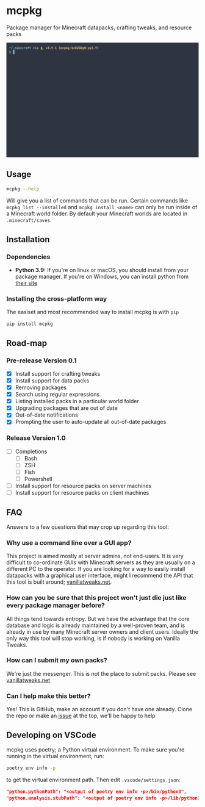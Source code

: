 # mcpkg

Package manager for Minecraft datapacks, crafting tweaks, and resource packs

![demo](images/mcpkg-demo.gif)

## Usage

```sh
mcpkg --help
```

Will give you a list of commands that can be run. Certain commands like `mcpkg list --installed` and `mcpkg install <name>` can only be run inside of a Minecraft world folder. By default your Minecraft worlds are located in `.minecraft/saves`.

## Installation

### Dependencies

- **Python 3.9:** If you're on linux or macOS, you should install from your package manager. If you're on Windows, you can install python from [their site](https://www.python.org/)

### Installing the cross-platform way

The easiset and most recommended way to install mcpkg is with `pip`

```sh
pip install mcpkg
```

## Road-map

### Pre-release Version 0.1

- [x] Install support for crafting tweaks
- [x] Install support for data packs
- [x] Removing packages
- [x] Search using regular expressions
- [x] Listing installed packs in a particular world folder
- [x] Upgrading packages that are out of date
- [x] Out-of-date notifications
- [x] Prompting the user to auto-update all out-of-date packages

### Release Version 1.0

- [ ] Completions
  - [ ] Bash
  - [ ] ZSH
  - [ ] Fish
  - [ ] Powershell
- [ ] Install support for resource packs on server machines
- [ ] Install support for resource packs on client machines

## FAQ

Answers to a few questions that may crop up regarding this tool:

### Why use a command line over a GUI app?

This project is aimed mostly at server admins, not end-users. It is very difficult to co-ordinate GUIs with Minecraft servers as they are usually on a different PC to the operator. If you are looking for a way to easily install datapacks with a graphical user interface, might I recommend the API that this tool is built around; [vanillatweaks.net](https://vanillatweaks.net/).

### How can you be sure that this project won't just die just like every package manager before?

All things tend towards entropy. But we have the advantage that the core database and logic is already maintained by a well-proven team, and is already in use by many Minecraft server owners and client users. Ideally the only way this tool will stop working, is if nobody is working on Vanilla Tweaks.

### How can I submit my own packs?

We're just the messenger. This is not the place to submit packs. Please see [vanillatweaks.net](https://vanillatweaks.net/)

### Can I help make this better?

Yes! This is GitHub, make an account if you don't have one already. Clone the repo or make an [issue](https://github.com/CRISPYricePC/mcpkg/issues/new/choose) at the top, we'll be happy to help

## Developing on VSCode

mcpkg uses poetry; a Python virtual environment. To make sure you're running in the virtual environment, run:

```sh
poetry env info -p
```

to get the virtual environment path. Then edit `.vscode/settings.json`:

```json
"python.pythonPath": "<output of poetry env info -p>/bin/python3",
"python.analysis.stubPath": "<output of poetry env info -p>/lib/python3.9/site-packages",
```
